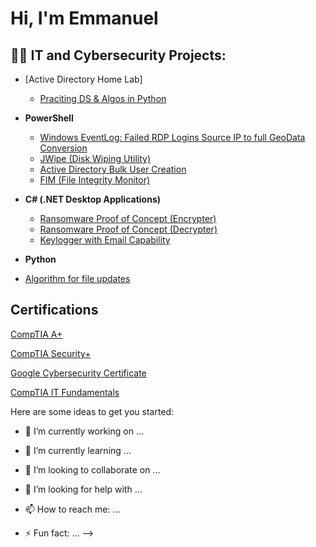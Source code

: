 <h1>Hi, I'm Emmanuel </h1>

<h2>👨‍💻 IT and Cybersecurity Projects:</h2>

- [Active Directory Home Lab]
  - [Praciting DS & Algos in Python](https://github.com/joshmadakor1/Algorithms-Practice)

- <b>PowerShell</b>
  - [Windows EventLog: Failed RDP Logins Source IP to full GeoData Conversion](https://github.com/joshmadakor1/Sentinel-Lab)
  - [JWipe (Disk Wiping Utility)](https://github.com/joshmadakor1/Jwipe.PowerShell)
  - [Active Directory Bulk User Creation](https://github.com/joshmadakor1/AD_PS)
  - [FIM (File Integrity Monitor)](https://github.com/joshmadakor1/PowerShell-Integrity-FIM)
- <b>C# (.NET Desktop Applications)</b>
  - [Ransomware Proof of Concept (Encrypter)](https://github.com/joshmadakor1/EncrypterPOC)
  - [Ransomware Proof of Concept (Decrypter)](https://github.com/joshmadakor1/DecrypterPOC)
  - [Keylogger with Email Capability](https://github.com/joshmadakor1/Key-Logger-With-Email)
- <b>Python</b>
 - [Algorithm for file updates](https://github.com/ArdentEo/Python-Algorithm/blob/main/README.md)

<h2>Certifications </h2>

<a href="https://www.credly.com/badges/e703457e-cb1e-4a82-b75c-8716dd7dcc39/public_url" target="_blank">CompTIA A+</a>

<a href="https://www.credly.com/badges/143c5693-86f3-48cc-8951-f56f75157540/public_url" target="_blank">CompTIA Security+</a>

<a href="https://www.credly.com/badges/59e157d6-4922-4740-a5e7-545535af67fe/public_url" target="_blank">Google Cybersecurity Certificate</a>

<a href="https://www.credly.com/badges/59e157d6-4922-4740-a5e7-545535af67fe/public_url" target="_blank">CompTIA IT Fundamentals</a>


Here are some ideas to get you started:

- 🔭 I’m currently working on ...
- 🌱 I’m currently learning ...
- 👯 I’m looking to collaborate on ...
- 🤔 I’m looking for help with ...

- 📫 How to reach me: ...

- ⚡ Fun fact: ...
-->
